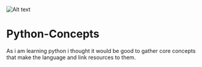 ![Alt text](https://www.google.com/search?q=python+&sca_esv=a5fe1f6bddd2655c&sca_upv=1&udm=2&biw=1858&bih=932&sxsrf=ADLYWIITltjbOKD8F6YeTqCACVvIF5cSig%3A1715321018797&ei=urg9ZoujMLfPxc8P26CimAg&ved=0ahUKEwiL6IDgtIKGAxW3Z_EDHVuQCIMQ4dUDCBA&uact=5&oq=python+&gs_lp=Egxnd3Mtd2l6LXNlcnAiB3B5dGhvbiAyBBAjGCcyBBAjGCcyBRAAGIAEMgUQABiABDIFEAAYgAQyBRAAGIAEMgUQABiABDIFEAAYgAQyBRAAGIAEMgUQABiABEigEFDWA1i2DnABeACQAQCYAY0BoAH9BqoBAzAuOLgBA8gBAPgBAZgCBKAC8gLCAgYQABgIGB6YAwCIBgGSBwMxLjOgB94s&sclient=gws-wiz-serp#vhid=fPDSxZuCSjd-gM&vssid=mosaic)
# Python-Concepts
As i am learning python i thought it would be good to gather core concepts that make the language and link resources to them.
